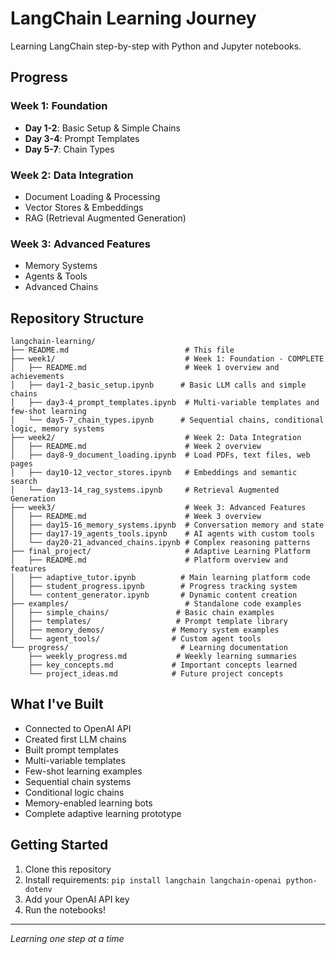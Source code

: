 # LangChain Learning Journey

Learning LangChain step-by-step with Python and Jupyter notebooks.

## Progress

### Week 1: Foundation 
- **Day 1-2**: Basic Setup & Simple Chains
- **Day 3-4**: Prompt Templates 
- **Day 5-7**: Chain Types

### Week 2: Data Integration
- Document Loading & Processing
- Vector Stores & Embeddings  
- RAG (Retrieval Augmented Generation)

### Week 3: Advanced Features
- Memory Systems
- Agents & Tools
- Advanced Chains

## Repository Structure

```
langchain-learning/
├── README.md                          # This file
├── week1/                             # Week 1: Foundation - COMPLETE
│   ├── README.md                      # Week 1 overview and achievements
│   ├── day1-2_basic_setup.ipynb      # Basic LLM calls and simple chains
│   ├── day3-4_prompt_templates.ipynb  # Multi-variable templates and few-shot learning
│   └── day5-7_chain_types.ipynb      # Sequential chains, conditional logic, memory systems
├── week2/                             # Week 2: Data Integration
│   ├── README.md                      # Week 2 overview
│   ├── day8-9_document_loading.ipynb  # Load PDFs, text files, web pages
│   ├── day10-12_vector_stores.ipynb   # Embeddings and semantic search
│   └── day13-14_rag_systems.ipynb     # Retrieval Augmented Generation
├── week3/                             # Week 3: Advanced Features
│   ├── README.md                      # Week 3 overview
│   ├── day15-16_memory_systems.ipynb  # Conversation memory and state
│   ├── day17-19_agents_tools.ipynb    # AI agents with custom tools
│   └── day20-21_advanced_chains.ipynb # Complex reasoning patterns
├── final_project/                     # Adaptive Learning Platform
│   ├── README.md                      # Platform overview and features
│   ├── adaptive_tutor.ipynb          # Main learning platform code
│   ├── student_progress.ipynb        # Progress tracking system
│   └── content_generator.ipynb       # Dynamic content creation
├── examples/                          # Standalone code examples
│   ├── simple_chains/               # Basic chain examples
│   ├── templates/                   # Prompt template library
│   ├── memory_demos/               # Memory system examples
│   └── agent_tools/                # Custom agent tools
└── progress/                         # Learning documentation
    ├── weekly_progress.md           # Weekly learning summaries
    ├── key_concepts.md             # Important concepts learned
    └── project_ideas.md            # Future project concepts
```

## What I've Built

- Connected to OpenAI API
- Created first LLM chains
- Built prompt templates
- Multi-variable templates
- Few-shot learning examples
- Sequential chain systems
- Conditional logic chains
- Memory-enabled learning bots
- Complete adaptive learning prototype

## Getting Started

1. Clone this repository
2. Install requirements: `pip install langchain langchain-openai python-dotenv`
3. Add your OpenAI API key
4. Run the notebooks!

---
*Learning one step at a time*

